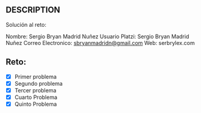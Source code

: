 ## DESCRIPTION

Solución al reto:

Nombre: Sergio Bryan Madrid Nuñez
Usuario Platzi: Sergio Bryan Madrid Nuñez
Correo Electronico: sbryanmadridn@gmail.com
Web: serbrylex.com

## Reto:

- [x] Primer problema
- [x] Segundo problema
- [x] Tercer problema
- [x] Cuarto Problema
- [x] Quinto Problema
